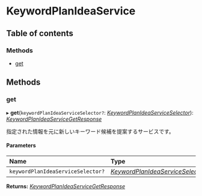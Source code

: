# KeywordPlanIdeaService


## Table of contents

### Methods

- [get](keywordplanideaservice.md#get)

## Methods

### get

▸ **get**(`keywordPlanIdeaServiceSelector?`: [*KeywordPlanIdeaServiceSelector*](../../data/search/keywordplanideaserviceselector.md)): [*KeywordPlanIdeaServiceGetResponse*](../../data/search/keywordplanideaservicegetresponse.md)

<div lang=\"ja\">指定された情報を元に新しいキーワード候補を提案するサービスです。</div> 

#### Parameters

| Name | Type |
| :------ | :------ |
| `keywordPlanIdeaServiceSelector?` | [*KeywordPlanIdeaServiceSelector*](../../data/search/keywordplanideaserviceselector.md) |

**Returns:** [*KeywordPlanIdeaServiceGetResponse*](../../data/search/keywordplanideaservicegetresponse.md)
